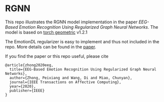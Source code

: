 # RGNN

This repo illustrates the RGNN model implementation in the paper *EEG-Based Emotion Recognition Using Regularized Graph Neural Networks*. The model is based on [torch geometric](https://github.com/rusty1s/pytorch_geometric) v1.2.1

The EmotionDL regularizer is easy to implement and thus not included in the repo. More details can be found in the [paper](https://arxiv.org/abs/1907.07835).


If you find the paper or this repo useful, please cite
```
@article{zhong2020eeg,
  title={EEG-Based Emotion Recognition Using Regularized Graph Neural Networks},
  author={Zhong, Peixiang and Wang, Di and Miao, Chunyan},
  journal={IEEE Transactions on Affective Computing},
  year={2020},
  publisher={IEEE}
}
```
